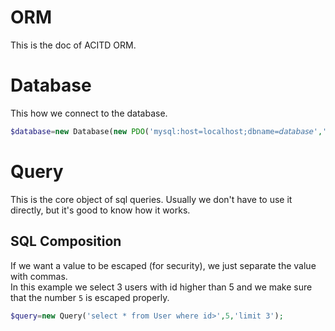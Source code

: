 # ORM
This is the doc of ACITD ORM.

# Database
This how we connect to the database.
```php
$database=new Database(new PDO('mysql:host=localhost;dbname=𝘥𝘢𝘵𝘢𝘣𝘢𝘴𝘦','𝘶𝘴𝘦𝘳','𝘱𝘢𝘴𝘴𝘸𝘰𝘳𝘥'));
```
# Query
This is the core object of sql queries.
Usually we don't have to use it directly, but it's good to know how it works.

## SQL Composition
If we want a value to be escaped (for security), we just separate the value with commas.  
In this example we select 3 users with id higher than 5 and we make sure that the number `5` is escaped properly.
```php
$query=new Query('select * from User where id>',5,'limit 3');
```
